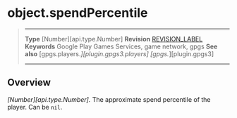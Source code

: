 # object.spendPercentile

> --------------------- ------------------------------------------------------------------------------------------
> __Type__              [Number][api.type.Number]
> __Revision__          [REVISION_LABEL](REVISION_URL)
> __Keywords__          Google Play Games Services, game network, gpgs
> __See also__          [gpgs.players.*][plugin.gpgs3.players]
>                       [gpgs.*][plugin.gpgs3]
> --------------------- ------------------------------------------------------------------------------------------

## Overview

_[Number][api.type.Number]._ The approximate spend percentile of the player. Can be `nil`.